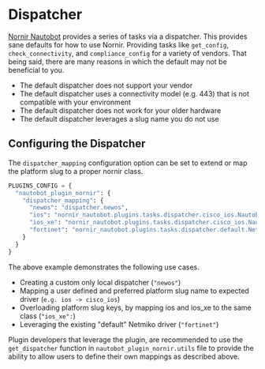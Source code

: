# Dispatcher

[Nornir Nautobot](https://github.com/nautobot/nornir-nautobot) provides a series of tasks via a dispatcher. This provides sane defaults for how to use Nornir. Providing tasks like `get_config`, `check_connectivity`, and `compliance_config` for a variety of vendors. That being said, there are many reasons in which the default may not be beneficial to you.

* The default dispatcher does not support your vendor
* The default dispatcher uses a connectivity model (e.g. 443) that is not compatible with your environment
* The default dispatcher does not work for your older hardware
* The default dispatcher leverages a slug name you do not use

## Configuring the Dispatcher

The `dispatcher_mapping` configuration option can be set to extend or map the platform slug to a proper nornir class.

```python
PLUGINS_CONFIG = {
  "nautobot_plugin_nornir": {
    "dispatcher_mapping": {
      "newos": "dispatcher.newos",
      "ios": "nornir_nautobot.plugins.tasks.dispatcher.cisco_ios.NautobotNornirDriver",
      "ios_xe": "nornir_nautobot.plugins.tasks.dispatcher.cisco_ios.NautobotNornirDriver",
      "fortinet": "nornir_nautobot.plugins.tasks.dispatcher.default.NetmikoNautobotNornirDriver",
    }
  }
}
```

The above example demonstrates the following use cases.

* Creating a custom only local dispatcher (`"newos"`)
* Mapping a user defined and preferred platform slug name to expected driver (`e.g. ios -> cisco_ios`)
* Overloading platform slug keys, by mapping ios and ios_xe to the same class (`"ios_xe":`)
* Leveraging the existing "default" Netmiko driver (`"fortinet"`)

Plugin developers that leverage the plugin, are recommended to use the `get_dispatcher` function in `nautobot_plugin_nornir.utils` file to provide the ability to allow users to define their own mappings as described above.

